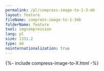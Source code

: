 ```yaml
---
permalink: /pl/compress-image-to-1-3-mb
layout: feature
fileName: compress-image-to-1-3mb
folderName: feature
tool: imgcompression
lang: pl
size: 1331.2
type: mb
nointernationalization: true
---
```

{%- include compress-image-to-X.html -%}
      